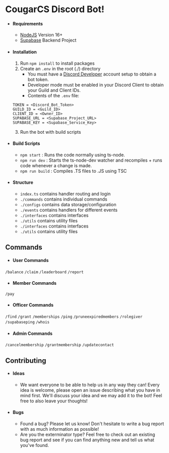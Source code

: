 # CougarCS Discord Bot!
- #### Requirements
  - [NodeJS](https://nodejs.org/en/) Version 16+
  - [Supabase](https://supabase.com/) Backend Project
- #### Installation
  1. Run `npm install` to install packages
  2. Create an `.env` in the root (./) directory
     - You must have a [Discord Developer](https://discord.com/developers) account setup to obtain a bot token.
     - Developer mode must be enabled in your Discord Client to obtain your Guild and Client IDs.
     - Contents of the `.env` file:
  ```
  TOKEN = <Discord_Bot_Token>
  GUILD_ID = <Guild_ID>
  CLIENT_ID = <Owner_ID>
  SUPABASE_URL = <Supabase_Project_URL>
  SUPABASE_KEY = <Supabase_Service_Key>
  ```
  3. Run the bot with build scripts
- #### Build Scripts
  - `npm start` : Runs the code normally using ts-node.
  - `npm run dev` : Starts the ts-node-dev watcher and recompiles + runs code whenever a change is made.
  - `npm run build` : Compiles .TS files to .JS using TSC
- #### Structure
  - `index.ts` contains handler routing and login
  - `./commands` contains individual commands
  - `./configs` contains data storage/configuration
  - `./events` contains handlers for different events
  - `./interfaces` contains interfaces
  - `./utils` contains utility files
  - `./interfaces` contains interfaces
  - `./utils` contains utility files  
## Commands
- #### User Commands
`/balance`
`/claim`
`/leaderboard`
`/report`
- #### Member Commands
`/pay`
- #### Officer Commands
`/find`
`/grant`
`/memberships`
`/ping`
`/pruneexpiredmembers`
`/rolegiver`
`/supabaseping`
`/whois`
- #### Admin Commands
`/cancelmembership`
`/grantmembership`
`/updatecontact`
## Contributing
- #### Ideas
  - We want everyone to be able to help us in any way they can! Every idea is welcome, please open an issue describing what you have in mind first. We'll discuss your idea and we may add it to the bot! Feel free to also leave your thoughts!
- #### Bugs
  - Found a bug? Please let us know! Don't hesitate to write a bug report with as much information as possible!
  - Are you the exterminator type? Feel free to check out an existing bug report and see if you can find anything new and tell us what you've found.
